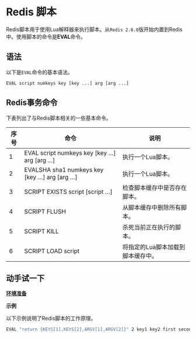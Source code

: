 # Redis 脚本

Redis脚本用于使用Lua解释器来执行脚本。从`Redis 2.6.0`版开始内置到Redis中。使用脚本的命令是**EVAL**命令。

## 语法

以下是`EVAL`命令的基本语法。

```
EVAL script numkeys key [key ...] arg [arg ...]
```

## Redis事务命令

下表列出了与Redis脚本相关的一些基本命令。

| 序号 | 命令                                          | 说明                              |
| ---- | --------------------------------------------- | --------------------------------- |
| 1    | EVAL script numkeys key [key …\] arg [arg …]  | 执行一个Lua脚本。                 |
| 2    | EVALSHA sha1 numkeys key [key …\] arg [arg …] | 执行一个Lua脚本。                 |
| 3    | SCRIPT EXISTS script [script …\]              | 检查脚本缓存中是否存在脚本。      |
| 4    | SCRIPT FLUSH                                  | 从脚本缓存中删除所有脚本。        |
| 5    | SCRIPT KILL                                   | 杀死当前正在执行的脚本。          |
| 6    | SCRIPT LOAD script                            | 将指定的Lua脚本加载到脚本缓存中。 |

## 动手试一下

**[环境准备](./setup.html)**

**示例**

以下示例说明了Redis脚本的工作原理。

```bash
EVAL "return {KEYS[1],KEYS[2],ARGV[1],ARGV[2]}" 2 key1 key2 first second  
```
